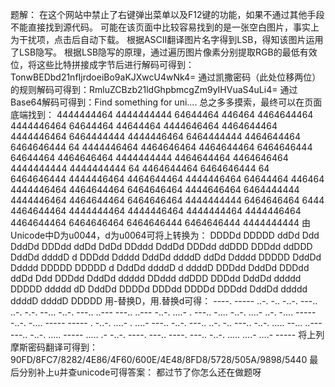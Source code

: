 题解：
在这个网站中禁止了右键弹出菜单以及F12键的功能，如果不通过其他手段不能直接找到源代码。
可能在该页面中比较容易找到的是一张空白图片，事实上为干扰项，点击后自动下载。
根据ASCII翻译图片名字得到LSB，得知该图片运用了LSB隐写。
根据LSB隐写的原理，通过遍历图片像素分别提取RGB的最低有效位，将这些比特拼接成字节后进行解码可得到： TonwBEDbd21nfIjrdoeiBo9aKJXwcU4wNk4=
通过凯撒密码（此处位移两位）的规则解码可得到：RmluZCBzb21ldGhpbmcgZm9yIHVuaS4uLi4=
通过Base64解码可得到：Find something for uni....
总之多多摸索，最终可以在页面底端找到：
4444444464 4444444444 64644464 446464 4464644464 4444446464 64644464 44644464 4444646464 4464644464 4444446464 6464444444 4444446464 6464444444 4464644464 6464646444 64 4444446464 4464646464 4464644464 6464646444 64644464 4464646464 4444444444 4464644464 4464646464 4444444444 4444444444 64 4464644464 6464646444 64 6464646444 4444446464 4464644464 4444446464 64644464 446464 4444446464 4464644464 6464646464 4444646464 6464444444 4444446464 4464644464 6464646464 4444444444 6464646464 6444 4464644464 4444444464 4444446464 4444444464 4444446464 4464644464 6464646464 6464646444 6464646444 4444444444
由Unicode中D为u0044，d为u0064可将上转换为：
DDDDd DDDDD ddDd Ddd DddDd DDDdd ddDd DdDd DDddd DddDd DDDdd ddDDD DDDdd ddDDD DddDd ddddD d DDDdd Ddddd DddDd ddddD ddDd Ddddd DDDDD DddDd Ddddd DDDDD DDDDD d DddDd ddddD d ddddD DDDdd DddDd DDDdd ddDd Ddd DDDdd DddDd ddddd DDddd ddDDD DDDdd DddDd ddddd DDDDD ddddd dD DddDd DDDDd DDDdd DDDDd DDDdd DddDd ddddd ddddD ddddD DDDDD
用-替换D，用.替换d可得：
----. ----- ..-. -.. -..-. ---.. ..-. -.-. --... -..-. ---.. ..--- ---.. ..--- -..-. ....- . ---.. -.... -..-. ....- ..-. -.... ----- -..-. -.... ----- ----- . -..-. ....- . ....- ---.. -..-. ---.. ..-. -.. ---.. -..-. ..... --... ..--- ---.. -..-. ..... ----- ..... .- -..-. ----. ---.. ----. ---.. -..-. ..... ....- ....- -----
将上列摩斯密码翻译可得到：
90FD/8FC7/8282/4E86/4F60/600E/4E48/8FD8/5728/505A/9898/5440
最后分别补上u并查unicode可得答案：
都过节了你怎么还在做题呀